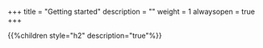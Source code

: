 +++
title = "Getting started"
description = ""
weight = 1
alwaysopen = true
+++

{{%children style="h2" description="true"%}}
